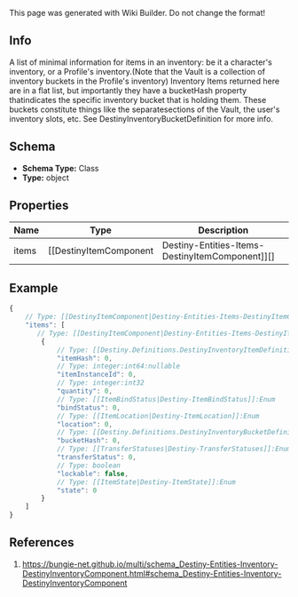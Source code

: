 <span class="wiki-builder">This page was generated with Wiki Builder. Do not change the format!</span>

## Info
A list of minimal information for items in an inventory: be it a character's inventory, or a Profile's inventory.(Note that the Vault is a collection of inventory buckets in the Profile's inventory) Inventory Items returned here are in a flat list, but importantly they have a bucketHash property thatindicates the specific inventory bucket that is holding them.  These buckets constitute things like the separatesections of the Vault, the user's inventory slots, etc.  See DestinyInventoryBucketDefinition for more info.

## Schema
* **Schema Type:** Class
* **Type:** object

## Properties
Name | Type | Description
---- | ---- | -----------
items | [[DestinyItemComponent|Destiny-Entities-Items-DestinyItemComponent]][] | The items in this inventory.  If you care to bucket them, use the item's bucketHash property to groupthem.

## Example
```javascript
{
    // Type: [[DestinyItemComponent|Destiny-Entities-Items-DestinyItemComponent]][]
    "items": [
       // Type: [[DestinyItemComponent|Destiny-Entities-Items-DestinyItemComponent]]
        {
            // Type: [[Destiny.Definitions.DestinyInventoryItemDefinition|Destiny-Definitions-DestinyInventoryItemDefinition]]:integer:uint32
            "itemHash": 0,
            // Type: integer:int64:nullable
            "itemInstanceId": 0,
            // Type: integer:int32
            "quantity": 0,
            // Type: [[ItemBindStatus|Destiny-ItemBindStatus]]:Enum
            "bindStatus": 0,
            // Type: [[ItemLocation|Destiny-ItemLocation]]:Enum
            "location": 0,
            // Type: [[Destiny.Definitions.DestinyInventoryBucketDefinition|Destiny-Definitions-DestinyInventoryBucketDefinition]]:integer:uint32
            "bucketHash": 0,
            // Type: [[TransferStatuses|Destiny-TransferStatuses]]:Enum
            "transferStatus": 0,
            // Type: boolean
            "lockable": false,
            // Type: [[ItemState|Destiny-ItemState]]:Enum
            "state": 0
        }
    ]
}

```

## References
1. https://bungie-net.github.io/multi/schema_Destiny-Entities-Inventory-DestinyInventoryComponent.html#schema_Destiny-Entities-Inventory-DestinyInventoryComponent
